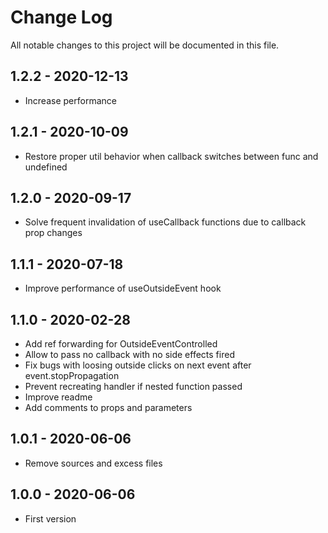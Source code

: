 # Change Log

All notable changes to this project will be documented in this file.

## 1.2.2 - 2020-12-13

-   Increase performance

## 1.2.1 - 2020-10-09

-   Restore proper util behavior when callback switches between func and undefined

## 1.2.0 - 2020-09-17

-   Solve frequent invalidation of useCallback functions due to callback prop changes

## 1.1.1 - 2020-07-18

-   Improve performance of useOutsideEvent hook

## 1.1.0 - 2020-02-28

-   Add ref forwarding for OutsideEventControlled
-   Allow to pass no callback with no side effects fired
-   Fix bugs with loosing outside clicks on next event after event.stopPropagation
-   Prevent recreating handler if nested function passed
-   Improve readme
-   Add comments to props and parameters

## 1.0.1 - 2020-06-06

-   Remove sources and excess files

## 1.0.0 - 2020-06-06

-   First version
